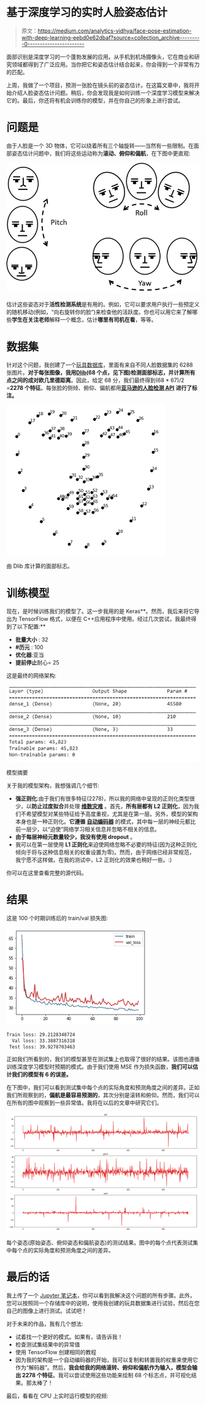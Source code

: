 # 基于深度学习的实时人脸姿态估计

> 原文：<https://medium.com/analytics-vidhya/face-pose-estimation-with-deep-learning-eebd0e62dbaf?source=collection_archive---------0----------------------->

面部识别是深度学习的一个蓬勃发展的应用。从手机到机场摄像头，它在商业和研究领域都得到了广泛应用。当你把它和姿态估计结合起来，你会得到一个非常有力的匹配。

上周，我做了一个项目，预测一张脸在镜头前的姿态估计。在这篇文章中，我将开始介绍人脸姿态估计问题。稍后，你会发现我是如何训练一个深度学习模型来解决它的。最后，你还将有机会训练你的模型，并在你自己的形象上进行尝试。

# 问题是

由于人脸是一个 3D 物体，它可以绕着所有三个轴旋转——当然有一些限制。在面部姿态估计问题中，我们将这些运动称为**滚动、俯仰和偏航**，在下图中更直观:

![](img/1a07da714b1cb6ce9f8d2a619d9e65fb.png)

估计这些姿态对于**活性检测系统**是有用的。例如，它可以要求用户执行一些预定义的随机移动(例如，“向右旋转你的脸”)来检查他的活跃度。你也可以用它来了解哪些**学生在关注老师**解释一个概念，估计**哪里有司机在看**，等等。

# 数据集

针对这个问题，我创建了一个[玩具数据库](https://drive.google.com/open?id=1lxwO-A-VBZCVuKKP1FgE_h0ZgfxUvlR4)，里面有来自不同人脸数据集的 6288 张图片。**对于每张图像，我用**[**Dlib**](http://dlib.net)**(68 个点，见下图)检测面部标志，并计算所有点之间的成对欧几里德距离**。因此，给定 68 分，我们最终得到(68 * 67)/2 =**2278 个特征**。每张脸的侧倾、俯仰、偏航都用[**亚马逊的人脸检测 API**](https://docs.aws.amazon.com/rekognition/latest/dg/faces-detect-images.html) **进行了标注。**

![](img/45751a4db0983683fe0afd4af24beefc.png)

由 Dlib 库计算的面部标志。

# 训练模型

现在，是时候训练我们的模型了。这一步我用的是 Keras**。然而，我后来将它导出为 TensorFlow 格式，以便在 C++应用程序中使用。经过几次尝试，我最终得到了以下配置:**

*   **批量大小** : 32
*   **#历元** : 100
*   **优化器**:亚当
*   **提前停止**耐心= 25

这是最终的网络架构:

![](img/06e4ea359175ad3da31f263e9b21810c.png)

模型摘要

关于我的模型架构，我想强调几个细节:

*   **强正则化**:由于我们有很多特征(2278)，所以我的网络中呈现的正则化类型很少，以**防止过度拟合**并处理 [**维数灾难**](https://en.wikipedia.org/wiki/Curse_of_dimensionality) 。首先，**所有层都有 L2 正则化**，因为我们不希望模型对某些特征给予高度重视，尤其是在第一层。另外，模型的架构本身也是一种正则化。**它遵循** [**自动编码器**](https://en.wikipedia.org/wiki/Autoencoder) 的模式，其中每一层的神经元都比前一层少，以“迫使”网络学习相关信息并忽略不相关的信息。
*   **由于每层神经元数量较少，我没有使用 dropout** 。
*   我可以在第一层使用 **L1 正则化**来迫使网络忽略不必要的特征(因为这种正则化倾向于将与这种信息相关的权重设置为零)。然而，由于网络已经非常规范，我宁愿不这样做。在我的测试中，L2 正则化的效果也稍好一些。:)

你可以在这里查看完整的源代码。

# 结果

这是 100 个时期训练后的 train/val 损失图:

![](img/9cd44d39969b8f69903fdb631d9580e5.png)

```
Train loss: 29.2128348724
  Val loss: 33.3887316318
 Test loss: 39.9278703463
```

正如我们所看到的，我们的模型甚至在测试集上也取得了很好的结果。该图也遵循训练深度学习模型时预期的模式。由于我们使用 MSE 作为损失函数，**我们可以估计我们的模型有 6 的误差。**

在下图中，我们可以看到测试集中每个点的实际角度和预测角度之间的差异。正如我们所观察到的，**偏航是最容易预测的**，其次分别是滚转和俯仰。然而，我们可以在所有的图中观察到一些异常值。我将在以后的文章中研究它们。

![](img/50f1248801048beeb63b3d7037517baa.png)

每个姿态(原始姿态、俯仰姿态和偏航姿态)的测试结果。图中的每个点代表测试集中每个点的实际角度和预测角度之间的差异。

# 最后的话

我上传了一个 [Jupyter 笔记本](https://github.com/arnaldog12/Deep-Learning/blob/master/problems/Regressor-Face%20Pose/Keras.ipynb)，你可以看到我解决这个问题的所有步骤。此外，您可以按照同一个存储库中的说明，使用我创建的玩具数据集进行试验，然后在您自己的图像上进行测试。试试吧！

对于未来的作品，我有几个想法:

*   试着找一个更好的模式。如果有，请告诉我！
*   检查测试集结果中的异常值
*   使用 TensorFlow 创建相同的教程
*   因为我的架构是一个自动编码器的开始，我可以复制和转置我的权重来使用它作为“解码器”。然后，**我会给我的网络滚转、俯仰和偏航作为输入，模型会输出 2278 个特征**。我可以尝试使用这些功能来绘制 68 个标志点，并可视化结果。那太棒了！

最后，看看在 CPU 上实时运行模型的视频: